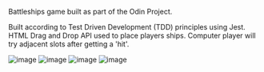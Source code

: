 Battleships game built as part of the Odin Project. 

Built according to Test Driven Development (TDD) principles using Jest. HTML Drag and Drop API used to place players ships. Computer player will try adjacent slots after getting a 'hit'.

![image](https://github.com/Melanie-J-Baker/battleships/assets/104843873/39eb5cbe-bae8-4656-840b-986205029256)
![image](https://github.com/Melanie-J-Baker/battleships/assets/104843873/c20a8188-c9a6-4e98-8030-a729de37dd9f)
![image](https://github.com/Melanie-J-Baker/battleships/assets/104843873/3e85b077-3036-454c-84c1-18665aa91ce5)
![image](https://github.com/Melanie-J-Baker/battleships/assets/104843873/c467ab64-a15d-496a-a6dd-7eb9fce45dbd)
